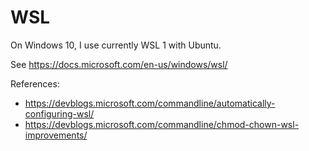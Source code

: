 # WSL

On Windows 10, I use currently WSL 1 with Ubuntu.

See https://docs.microsoft.com/en-us/windows/wsl/

References:

* https://devblogs.microsoft.com/commandline/automatically-configuring-wsl/
* https://devblogs.microsoft.com/commandline/chmod-chown-wsl-improvements/
